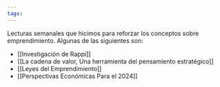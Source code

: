 ```yaml
---
tags:
---
```

Lecturas semanales que hicimos para reforzar los conceptos sobre emprendimiento. Algunas de las siguientes son:
- [[Investigación de Rappi]]
- [[La cadena de valor, Una herramienta del pensamiento estratégico]]
- [[Leyes del Emprendimiento]]
- [[Perspectivas Económicas Para el 2024]]
